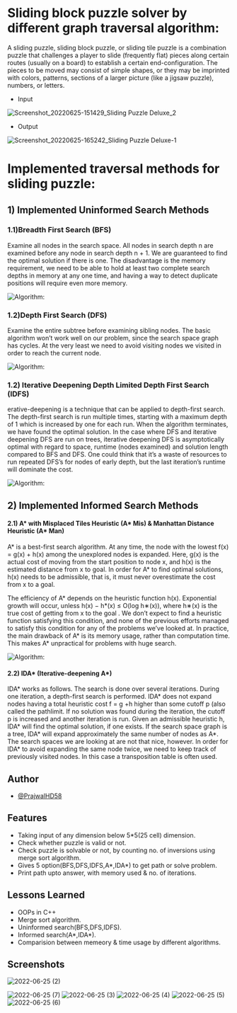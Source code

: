 
# Sliding block puzzle solver by different graph traversal algorithm: 

A sliding puzzle, sliding block puzzle, or sliding tile puzzle is a combination puzzle that challenges a player to slide (frequently flat) pieces along certain routes (usually on a board) to establish a certain end-configuration. The pieces to be moved may consist of simple shapes, or they may be imprinted with colors, patterns, sections of a larger picture (like a jigsaw puzzle), numbers, or letters.

- Input 

![Screenshot_20220625-151429_Sliding Puzzle Deluxe_2](https://user-images.githubusercontent.com/65499831/175772203-947fe885-ece9-48cb-b825-b6dd0b368679.jpg)

- Output

![Screenshot_20220625-165242_Sliding Puzzle Deluxe-1](https://user-images.githubusercontent.com/65499831/175772172-f3016e98-7de1-410a-8003-932bd6321978.jpg)

# Implemented traversal methods for sliding puzzle:

## 1) Implemented Uninformed Search Methods
### 1.1)Breadth First Search (BFS)
Examine all nodes in the search space. All nodes in search depth n are
examined before any node in search depth n + 1. We are guaranteed to
find the optimal solution if there is one. The disadvantage is the memory
requirement, we need to be able to hold at least two complete search depths
in memory at any one time, and having a way to detect duplicate positions
will require even more memory.

![Algorithm:](https://www.codeproject.com/KB/AI/368188/image003.png)

### 1.2)Depth First Search (DFS)
Examine the entire subtree before examining sibling nodes. The basic algorithm won’t work well on our problem, since the search space graph has
cycles. At the very least we need to avoid visiting nodes we visited in order
to reach the current node.

![Algorithm:](https://www.codeproject.com/KB/AI/368188/image004.png)

### 1.2) Iterative Deepening Depth Limited Depth First Search (IDFS)
erative-deepening is a technique that can be applied to depth-first search.
The depth-first search is run multiple times, starting with a maximum depth
of 1 which is increased by one for each run. When the algorithm terminates,
we have found the optimal solution. In the case where DFS and iterative
deepening DFS are run on trees, iterative deepening DFS is asymptotically
optimal with regard to space, runtime (nodes examined) and solution length
compared to BFS and DFS. One could think that it’s a waste of resources
to run repeated DFS’s for nodes of early depth, but the last iteration’s
runtime will dominate the cost.

![Algorithm:](https://www.codeproject.com/KB/AI/368188/image005.png)

## 2) Implemented Informed Search Methods
#### 2.1) A* with Misplaced Tiles Heuristic (A* Mis) & Manhattan Distance Heuristic (A* Man)

A* is a best-first search algorithm. At any time, the node with the lowest
f(x) = g(x) + h(x) among the unexplored nodes is expanded. Here, g(x) is
the actual cost of moving from the start position to node x, and h(x) is the
estimated distance from x to goal. In order for A* to find optimal solutions,
h(x) needs to be admissible, that is, it must never overestimate the cost from
x to a goal.

The efficiency of A* depends on the heuristic function h(x). Exponential
growth will occur, unless
h(x) − h*(x) ≤ O(log h∗(x)),
where h∗(x) is the true cost of getting from x to the goal . We don’t
expect to find a heuristic function satisfying this condition, and none of the
previous efforts managed to satisfy this condition for any of the problems
we’ve looked at.
In practice, the main drawback of A* is its memory usage, rather than
computation time. This makes A* unpractical for problems with huge search.

![Algorithm:](https://www.codeproject.com/KB/AI/368188/image006.png)

#### 2.2) IDA* (Iterative-deepening A*) 

IDA* works as follows. The search is done over several iterations. During
one iteration, a depth-first search is performed. IDA* does not expand nodes
having a total heuristic cost f = g +h higher than some cutoff p (also called
the pathlimit. If no solution was found during the iteration, the cutoff p is
increased and another iteration is run.
Given an admissible heuristic h, IDA* will find the optimal solution, if one
exists. If the search space graph is a tree, IDA* will expand approximately
the same number of nodes as A*. The search spaces we are looking at are
not that nice, however. In order for IDA* to avoid expanding the same
node twice, we need to keep track of previously visited nodes. In this case a
transposition table is often used.

## Author

- [@PrajwalHD58](https://github.com/PrajwalHD58)


## Features

- Taking input of any dimension below 5*5(25 cell) dimension.
- Check whether puzzle is valid or not. 
- Check puzzle is solvable or not, by counting no. of inversions using merge sort algorithm.
- Gives 5 option(BFS,DFS,IDFS,A*,IDA*) to get path or solve problem.
- Print path upto answer, with memory used & no. of iterations.

## Lessons Learned

- OOPs in C++
- Merge sort algorithm.
- Uninformed search(BFS,DFS,IDFS).
- Informed search(A*,IDA*).
- Comparision between memeory & time usage by different algorithms.


## Screenshots

![2022-06-25 (2)](https://user-images.githubusercontent.com/65499831/175771821-cbb26091-85d1-4ea8-afe0-30dc3b5b909d.png)

![2022-06-25 (7)](https://user-images.githubusercontent.com/65499831/175771831-e7f2bdce-bac3-41c1-ace0-944a52a1e155.png)
![2022-06-25 (3)](https://user-images.githubusercontent.com/65499831/175771833-8eb6336f-9a40-492c-bb86-80cf9621e06a.png)
![2022-06-25 (4)](https://user-images.githubusercontent.com/65499831/175771845-d6b7bfa9-aafc-4488-9986-c5c0573e5aa9.png)
![2022-06-25 (5)](https://user-images.githubusercontent.com/65499831/175771847-444f758d-e869-4f14-bb6f-b9e679e69af1.png)
![2022-06-25 (6)](https://user-images.githubusercontent.com/65499831/175771854-d4a18442-c788-4ad5-8ee5-f075518b2f19.png)



